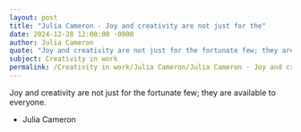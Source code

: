 ```yaml
---
layout: post
title: "Julia Cameron - Joy and creativity are not just for the"
date: 2024-12-28 12:00:00 -0000
author: Julia Cameron
quote: "Joy and creativity are not just for the fortunate few; they are available to everyone."
subject: Creativity in work
permalink: /Creativity in work/Julia Cameron/Julia Cameron - Joy and creativity are not just for the
---
```


Joy and creativity are not just for the fortunate few; they are available to everyone.

- Julia Cameron
